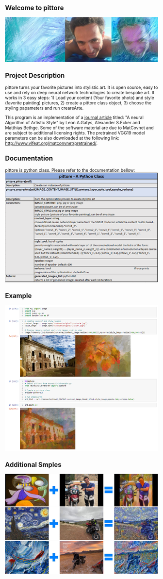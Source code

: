 ## Welcome to pittore
![](images/secondExample.jpg)




## Project Description
pittore turns your favorite pictures into stylistic art. It is open source, easy to use and rely on deep neural network technologies to create bespoke art. It works in 3 easy steps: 1) Load your content (Your favorite photo) and style (favorite painting) pictures, 2) create a pittore class object, 3) choose the styling papameters and run creareArte. 

This program is an implementation of a [journal article](https://arxiv.org/abs/1508.06576) titled: "A neural Algorithm of Artistic Style" by Leon A.Gatys, Alexander S.Ecker and Matthias Bethge. Some of the software material are due to MatCovnet and are subject to additional licensing rights. The pretrained VGG19 model parameters can be also downloaded at the following link: http://www.vlfeat.org/matconvnet/pretrained/.     

## Documentation
pittore is python class. Please refer to the documentation bellow:
![](images/docu.PNG)

## Example
![](images/example.PNG)

## Additional Smples
![](images/example2.jpg)
![](images/example3.jpg)
![](images/example4.jpg)
